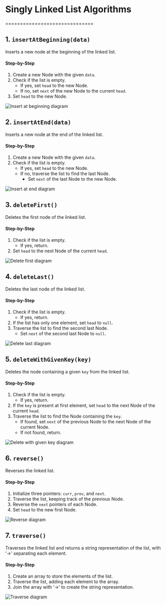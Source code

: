 # Singly Linked List Algorithms
==============================

## 1. `insertAtBeginning(data)`

Inserts a new node at the beginning of the linked list.

#### Step-by-Step

1. Create a new Node with the given `data`.
2. Check if the list is empty.
	* If yes, set `head` to the new Node.
	* If no, set `next` of the new Node to the current `head`.
3. Set `head` to the new Node.

![Insert at beginning diagram](./insert-at-beginning-diagram.png)

## 2. `insertAtEnd(data)`

Inserts a new node at the end of the linked list.

#### Step-by-Step

1. Create a new Node with the given `data`.
2. Check if the list is empty.
	* If yes, set `head` to the new Node.
	* If no, traverse the list to find the last Node.
		+ Set `next` of the last Node to the new Node.

![Insert at end diagram](./insert-at-end-diagram.png)

## 3. `deleteFirst()`

Deletes the first node of the linked list.

#### Step-by-Step

1. Check if the list is empty.
	* If yes, return.
2. Set `head` to the next Node of the current `head`.

![Delete first diagram](./delete-first-diagram.png)

## 4. `deleteLast()`

Deletes the last node of the linked list.

#### Step-by-Step

1. Check if the list is empty.
	* If yes, return.
2. If the list has only one element, set `head` to `null`.
3. Traverse the list to find the second last Node.
	* Set `next` of the second last Node to `null`.

![Delete last diagram](./delete-last-diagram.png)

## 5. `deleteWithGivenKey(key)`

Deletes the node containing a given `key` from the linked list.

#### Step-by-Step

1. Check if the list is empty.
	* If yes, return.
2. If the `key` is present at first element, set `head` to the next Node of the current `head`.
3. Traverse the list to find the Node containing the `key`.
	* If found, set `next` of the previous Node to the next Node of the current Node.
	* If not found, return.

![Delete with given key diagram](./delete-with-given-key-diagram.png)

## 6. `reverse()`

Reverses the linked list.

#### Step-by-Step

1. Initialize three pointers: `curr`, `prev`, and `next`.
2. Traverse the list, keeping track of the previous Node.
3. Reverse the `next` pointers of each Node.
4. Set `head` to the new first Node.

![Reverse diagram](./reverse-diagram.png)

## 7. `traverse()`

Traverses the linked list and returns a string representation of the list, with '->' separating each element.

#### Step-by-Step

1. Create an array to store the elements of the list.
2. Traverse the list, adding each element to the array.
3. Join the array with '->' to create the string representation.

![Traverse diagram](./traverse-diagram.png)
